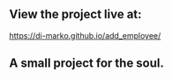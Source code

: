 ## View the project live at:

https://di-marko.github.io/add_employee/

## A small project for the soul. 
